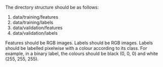 The directory structure should be as follows:

1. data/training/features
1. data/training/labels
1. data/validation/features
1. data/validation/labels

Features should be RGB images.
Labels should be RGB images. Labels should be labelled pixelwise with a colour according to its class. For example, in a binary label, the colours should be black (0, 0, 0) and white (255, 255, 255).